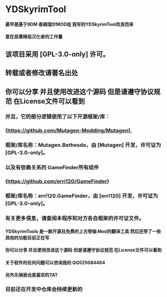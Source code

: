 # YDSkyrimTool
#### 最早是基于9DM 泰姆瑞尔MOD组 我写的YDSkyrimTool改良而来
#### 意在显著降低汉化者的工作量

## 该项目采用 [GPL-3.0-only] 许可。
## 转载或者修改请著名出处 
## 你可以分享 并且使用改进这个源码 但是请遵守协议规范 在License文件可以看到

### 并且，它的部分逻辑使用了以下开源框架/库：
### (https://github.com/Mutagen-Modding/Mutagen),
### 框架/库名称：Mutagen.Bethesda，由 [Mutagen] 开发，许可证为 [GPL-3.0-only]。

### 以及有依赖关系的 GameFinder所有组件
### (https://github.com/erri120/GameFinder)
### 框架/库名称：erri120.GameFinder，由 [erri120] 开发，许可证为 [GPL-3.0-only]。

### 有关更多信息，请查阅本程序和对方各自框架的许可证文件。

#### YDSkyrimTools 是一款开源且免费的上古卷轴 Mod的翻译工具 然后还带了一些其他的功能目前正在写
#### 你可以分享 并且使用改进这个源码 但是请遵守协议规范 在License文件可以看到
#### 关于软件的任何问题可以咨询我的 QQ525084464

#### 另外乐捐我也是喜欢的TAT

### 目前还在开发中仓库会持续更新的

